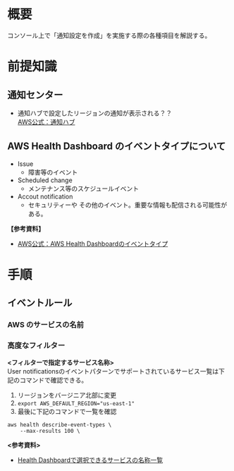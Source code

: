 # 概要
コンソール上で「通知設定を作成」を実施する際の各種項目を解説する。  

# 前提知識
## 通知センター
- 通知ハブで設定したリージョンの通知が表示される？？  
[AWS公式：通知ハブ](https://aws.amazon.com/jp/blogs/news/new-set-up-your-aws-notifications-in-one-place/)

## AWS Health Dashboard のイベントタイプについて
- Issue
  - 障害等のイベント
- Scheduled change
  - メンテナンス等のスケジュールイベント
- Accout notification
  - セキュリティーや その他のイベント。重要な情報も配信される可能性がある。  

**【参考資料】**  
- [AWS公式：AWS Health  Dashboardのイベントタイプ](https://docs.aws.amazon.com/ja_jp/health/latest/ug/aws-health-concepts-and-terms.html)  

# 手順
## イベントルール
### AWS のサービスの名前

### 高度なフィルター

**<フィルターで指定するサービス名称>**  
User notificationsのイベントパターンでサポートされているサービス一覧は下記のコマンドで確認できる。
1. リージョンをバージニア北部に変更
2. ```export AWS_DEFAULT_REGION="us-east-1"```
3. 最後に下記のコマンドで一覧を確認
```
aws health describe-event-types \
    --max-results 100 \
```

**<参考資料>**  
- [Health Dashboardで選択できるサービスの名称一覧](https://qiita.com/domokun70cm/items/283c593fc628bbdd30f9)
